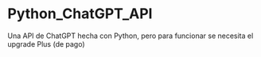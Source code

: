 # Python_ChatGPT_API
Una API de ChatGPT hecha con Python, pero para funcionar se necesita el upgrade Plus (de pago)
